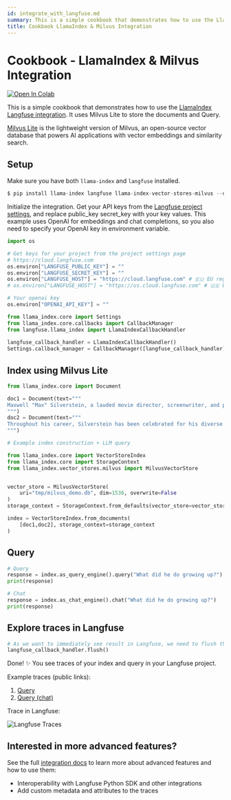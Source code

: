 ```yaml
---
id: integrate_with_langfuse.md
summary: This is a simple cookbook that demonstrates how to use the LlamaIndex Langfuse integration. It uses Milvus Lite to store the documents and Query.
title: Cookbook LlamaIndex & Milvus Integration
---
```


# Cookbook - LlamaIndex & Milvus Integration

<a target="_blank" href="https://colab.research.google.com/github/langfuse/langfuse-docs/blob/main/cookbook/integration_llama-index_milvus-lite.ipynb">
  <img src="https://colab.research.google.com/assets/colab-badge.svg" alt="Open In Colab"/>
</a>

This is a simple cookbook that demonstrates how to use the [LlamaIndex Langfuse integration](https://langfuse.com/docs/integrations/llama-index/get-started). It uses Milvus Lite to store the documents and Query. 

[Milvus Lite](https://github.com/milvus-io/milvus-lite/) is the lightweight version of Milvus, an open-source vector database that powers AI applications with vector embeddings and similarity search.

## Setup

Make sure you have both `llama-index` and `langfuse` installed.


```python
$ pip install llama-index langfuse llama-index-vector-stores-milvus --upgrade
```

Initialize the integration. Get your API keys from the [Langfuse project settings](https://cloud.langfuse.com), and replace public_key secret_key with your key values. This example uses OpenAI for embeddings and chat completions, so you also need to specify your OpenAI key in environment variable.


```python
import os

# Get keys for your project from the project settings page
# https://cloud.langfuse.com
os.environ["LANGFUSE_PUBLIC_KEY"] = ""
os.environ["LANGFUSE_SECRET_KEY"] = ""
os.environ["LANGFUSE_HOST"] = "https://cloud.langfuse.com" # 🇪🇺 EU region
# os.environ["LANGFUSE_HOST"] = "https://us.cloud.langfuse.com" # 🇺🇸 US region

# Your openai key
os.environ["OPENAI_API_KEY"] = ""
```


```python
from llama_index.core import Settings
from llama_index.core.callbacks import CallbackManager
from langfuse.llama_index import LlamaIndexCallbackHandler
 
langfuse_callback_handler = LlamaIndexCallbackHandler()
Settings.callback_manager = CallbackManager([langfuse_callback_handler])
```

## Index using Milvus Lite


```python
from llama_index.core import Document

doc1 = Document(text="""
Maxwell "Max" Silverstein, a lauded movie director, screenwriter, and producer, was born on October 25, 1978, in Boston, Massachusetts. A film enthusiast from a young age, his journey began with home movies shot on a Super 8 camera. His passion led him to the University of Southern California (USC), majoring in Film Production. Eventually, he started his career as an assistant director at Paramount Pictures. Silverstein's directorial debut, “Doors Unseen,” a psychological thriller, earned him recognition at the Sundance Film Festival and marked the beginning of a successful directing career.
""")
doc2 = Document(text="""
Throughout his career, Silverstein has been celebrated for his diverse range of filmography and unique narrative technique. He masterfully blends suspense, human emotion, and subtle humor in his storylines. Among his notable works are "Fleeting Echoes," "Halcyon Dusk," and the Academy Award-winning sci-fi epic, "Event Horizon's Brink." His contribution to cinema revolves around examining human nature, the complexity of relationships, and probing reality and perception. Off-camera, he is a dedicated philanthropist living in Los Angeles with his wife and two children.
""")
```


```python
# Example index construction + LLM query

from llama_index.core import VectorStoreIndex
from llama_index.core import StorageContext
from llama_index.vector_stores.milvus import MilvusVectorStore


vector_store = MilvusVectorStore(
    uri="tmp/milvus_demo.db", dim=1536, overwrite=False
)
storage_context = StorageContext.from_defaults(vector_store=vector_store)

index = VectorStoreIndex.from_documents(
    [doc1,doc2], storage_context=storage_context
)
```

## Query


```python
# Query
response = index.as_query_engine().query("What did he do growing up?")
print(response)
```


```python
# Chat
response = index.as_chat_engine().chat("What did he do growing up?")
print(response)
```

## Explore traces in Langfuse


```python
# As we want to immediately see result in Langfuse, we need to flush the callback handler
langfuse_callback_handler.flush()
```

Done! ✨ You see traces of your index and query in your Langfuse project.

Example traces (public links):
1. [Query](https://cloud.langfuse.com/project/cloramnkj0002jz088vzn1ja4/traces/2b26fc72-044f-4b0b-a3c3-485328975161)
2. [Query (chat)](https://cloud.langfuse.com/project/cloramnkj0002jz088vzn1ja4/traces/72503163-2b25-4693-9cc9-56190b8e32b9)

Trace in Langfuse:

![Langfuse Traces](https://static.langfuse.com/llamaindex-langfuse-docs.gif)


## Interested in more advanced features?

See the full [integration docs](https://langfuse.com/docs/integrations/llama-index/get-started) to learn more about advanced features and how to use them:

- Interoperability with Langfuse Python SDK and other integrations
- Add custom metadata and attributes to the traces
